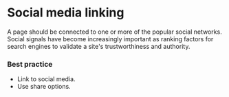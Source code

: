 # Social media linking
A page should be connected to one or more of the popular social networks. Social signals have become increasingly important as ranking factors for search engines to validate a site's trustworthiness and authority.

### Best practice
* Link to social media.
* Use share options.